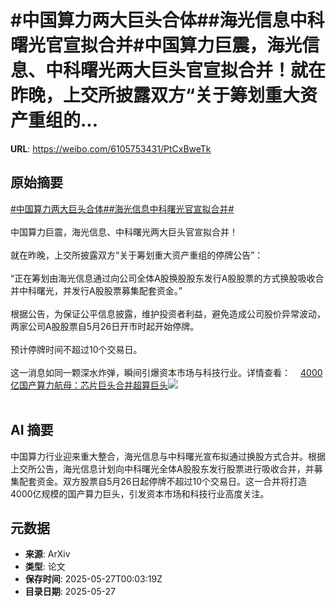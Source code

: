 # #中国算力两大巨头合体##海光信息中科曙光官宣拟合并#中国算力巨震，海光信息、中科曙光两大巨头官宣拟合并！就在昨晚，上交所披露双方“关于筹划重大资产重组的...

**URL**: https://weibo.com/6105753431/PtCxBweTk

## 原始摘要

<a href="https://m.weibo.cn/search?containerid=231522type%3D1%26t%3D10%26q%3D%23%E4%B8%AD%E5%9B%BD%E7%AE%97%E5%8A%9B%E4%B8%A4%E5%A4%A7%E5%B7%A8%E5%A4%B4%E5%90%88%E4%BD%93%23&amp;extparam=%23%E4%B8%AD%E5%9B%BD%E7%AE%97%E5%8A%9B%E4%B8%A4%E5%A4%A7%E5%B7%A8%E5%A4%B4%E5%90%88%E4%BD%93%23" data-hide=""><span class="surl-text">#中国算力两大巨头合体#</span></a><a href="https://m.weibo.cn/search?containerid=231522type%3D1%26t%3D10%26q%3D%23%E6%B5%B7%E5%85%89%E4%BF%A1%E6%81%AF%E4%B8%AD%E7%A7%91%E6%9B%99%E5%85%89%E5%AE%98%E5%AE%A3%E6%8B%9F%E5%90%88%E5%B9%B6%23&amp;extparam=%23%E6%B5%B7%E5%85%89%E4%BF%A1%E6%81%AF%E4%B8%AD%E7%A7%91%E6%9B%99%E5%85%89%E5%AE%98%E5%AE%A3%E6%8B%9F%E5%90%88%E5%B9%B6%23" data-hide=""><span class="surl-text">#海光信息中科曙光官宣拟合并#</span></a><br><br>中国算力巨震，海光信息、中科曙光两大巨头官宣拟合并！<br><br>就在昨晚，上交所披露双方“关于筹划重大资产重组的停牌公告”：<br><br>“正在筹划由海光信息通过向公司全体A股换股股东发行A股股票的方式换股吸收合并中科曙光，并发行A股股票募集配套资金。”<br><br>根据公告，为保证公平信息披露，维护投资者利益，避免造成公司股价异常波动，两家公司A股股票自5月26日开市时起开始停牌。<br><br>预计停牌时间不超过10个交易日。<br><br>这一消息如同一颗深水炸弹，瞬间引爆资本市场与科技行业。详情查看：<a href="https://weibo.cn/sinaurl?u=https%3A%2F%2Fmp.weixin.qq.com%2Fs%2F-gKPx3nXSk-RwU8CCcLm4g" data-hide=""><span class="url-icon"><img style="width: 1rem;height: 1rem" src="https://h5.sinaimg.cn/upload/2015/09/25/3/timeline_card_small_web_default.png" referrerpolicy="no-referrer"></span><span class="surl-text">4000亿国产算力航母：芯片巨头合并超算巨头</span></a><img style="" src="https://tvax4.sinaimg.cn/large/006Fd7o3gy1i1szxrbztsj30zk0fr7g2.jpg" referrerpolicy="no-referrer"><br><br>

## AI 摘要

中国算力行业迎来重大整合，海光信息与中科曙光宣布拟通过换股方式合并。根据上交所公告，海光信息计划向中科曙光全体A股股东发行股票进行吸收合并，并募集配套资金。双方股票自5月26日起停牌不超过10个交易日。这一合并将打造4000亿规模的国产算力巨头，引发资本市场和科技行业高度关注。

## 元数据

- **来源**: ArXiv
- **类型**: 论文
- **保存时间**: 2025-05-27T00:03:19Z
- **目录日期**: 2025-05-27
